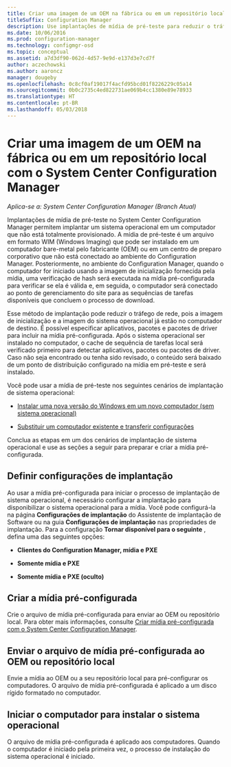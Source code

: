 ```yaml
---
title: Criar uma imagem de um OEM na fábrica ou em um repositório local
titleSuffix: Configuration Manager
description: Use implantações de mídia de pré-teste para reduzir o tráfego de rede ao implantar um sistema operacional em um computador que não está totalmente provisionado.
ms.date: 10/06/2016
ms.prod: configuration-manager
ms.technology: configmgr-osd
ms.topic: conceptual
ms.assetid: a7d3df90-062d-4d57-9e9d-e137d3e7cd7f
author: aczechowski
ms.author: aaroncz
manager: dougeby
ms.openlocfilehash: 0c8cf0af19017f4acfd95bcd01f8226229c05a14
ms.sourcegitcommit: 0b0c2735c4ed822731ae069b4cc1380e89e78933
ms.translationtype: HT
ms.contentlocale: pt-BR
ms.lasthandoff: 05/03/2018
---
```

# <a name="create-an-image-for-an-oem-in-factory-or-a-local-depot-with-system-center-configuration-manager"></a>Criar uma imagem de um OEM na fábrica ou em um repositório local com o System Center Configuration Manager

*Aplica-se a: System Center Configuration Manager (Branch Atual)*

Implantações de mídia de pré-teste no System Center Configuration Manager permitem implantar um sistema operacional em um computador que não está totalmente provisionado. A mídia de pré-teste é um arquivo em formato WIM (Windows Imaging) que pode ser instalado em um computador bare-metal pelo fabricante (OEM) ou em um centro de preparo corporativo que não está conectado ao ambiente do Configuration Manager. Posteriormente, no ambiente do Configuration Manager, quando o computador for iniciado usando a imagem de inicialização fornecida pela mídia, uma verificação de hash será executada na mídia pré-configurada para verificar se ela é válida e, em seguida, o computador será conectado ao ponto de gerenciamento do site para as sequências de tarefas disponíveis que concluem o processo de download.


Esse método de implantação pode reduzir o tráfego de rede, pois a imagem de inicialização e a imagem do sistema operacional já estão no computador de destino. É possível especificar aplicativos, pacotes e pacotes de driver para incluir na mídia pré-configurada. Após o sistema operacional ser instalado no computador, o cache de sequência de tarefas local será verificado primeiro para detectar aplicativos, pacotes ou pacotes de driver. Caso não seja encontrado ou tenha sido revisado, o conteúdo será baixado de um ponto de distribuição configurado na mídia em pré-teste e será instalado.  

 Você pode usar a mídia de pré-teste nos seguintes cenários de implantação de sistema operacional:  

-   [Instalar uma nova versão do Windows em um novo computador (sem sistema operacional)](install-new-windows-version-new-computer-bare-metal.md)  

-   [Substituir um computador existente e transferir configurações](replace-an-existing-computer-and-transfer-settings.md)  

 Conclua as etapas em um dos cenários de implantação de sistema operacional e use as seções a seguir para preparar e criar a mídia pré-configurada.  

## <a name="configure-deployment-settings"></a>Definir configurações de implantação  
 Ao usar a mídia pré-configurada para iniciar o processo de implantação de sistema operacional, é necessário configurar a implantação para disponibilizar o sistema operacional para a mídia. Você pode configurá-la na página **Configurações de implantação** do Assistente de implantação de Software ou na guia **Configurações de implantação** nas propriedades de implantação.  Para a configuração **Tornar disponível para o seguinte** , defina uma das seguintes opções:  

-   **Clientes do Configuration Manager, mídia e PXE**  

-   **Somente mídia e PXE**  

-   **Somente mídia e PXE (oculto)**  

## <a name="create-the-prestaged-media"></a>Criar a mídia pré-configurada  
 Crie o arquivo de mídia pré-configurada para enviar ao OEM ou repositório local. Para obter mais informações, consulte [Criar mídia pré-configurada com o System Center Configuration Manager](create-prestaged-media.md).  

## <a name="send-the-prestaged-media-file-to-the-oem-or-local-depot"></a>Enviar o arquivo de mídia pré-configurada ao OEM ou repositório local  
 Envie a mídia ao OEM ou a seu repositório local para pré-configurar os computadores. O arquivo de mídia pré-configurada é aplicado a um disco rígido formatado no computador.  

## <a name="start-the-computer-to-install-the-operating-system"></a>Iniciar o computador para instalar o sistema operacional  
 O arquivo de mídia pré-configurada é aplicado aos computadores. Quando o computador é iniciado pela primeira vez, o processo de instalação do sistema operacional é iniciado.  
